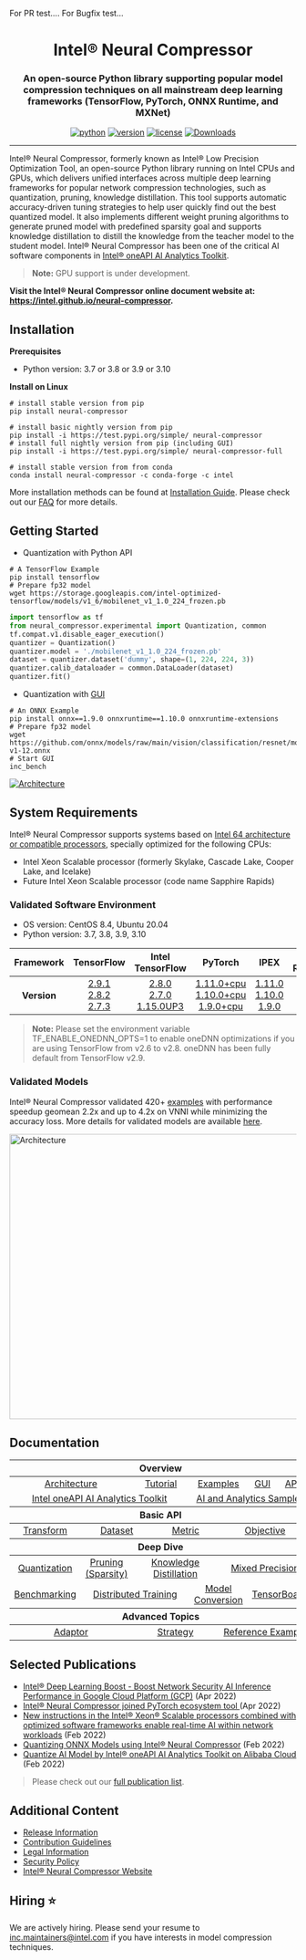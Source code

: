 For PR test....
For Bugfix test... 


<div align="center">
  
Intel® Neural Compressor
===========================
<h3> An open-source Python library supporting popular model compression techniques on all mainstream deep learning frameworks (TensorFlow, PyTorch, ONNX Runtime, and MXNet)</h3>

[![python](https://img.shields.io/badge/python-3.7%2B-blue)](https://github.com/intel/neural-compressor)
[![version](https://img.shields.io/badge/release-1.12-green)](https://github.com/intel/neural-compressor/releases)
[![license](https://img.shields.io/badge/license-Apache%202-blue)](https://github.com/intel/neural-compressor/blob/master/LICENSE)
[![Downloads](https://static.pepy.tech/personalized-badge/neural-compressor?period=total&units=international_system&left_color=grey&right_color=green&left_text=downloads)](https://pepy.tech/project/neural-compressor)
</div>

---

Intel® Neural Compressor, formerly known as Intel® Low Precision Optimization Tool, an open-source Python library running on Intel CPUs and GPUs, which delivers unified interfaces across multiple deep learning frameworks for popular network compression technologies, such as quantization, pruning, knowledge distillation. This tool supports automatic accuracy-driven tuning strategies to help user quickly find out the best quantized model. It also implements different weight pruning algorithms to generate pruned model with predefined sparsity goal and supports knowledge distillation to distill the knowledge from the teacher model to the student model. 
Intel® Neural Compressor has been one of the critical AI software components in [Intel® oneAPI AI Analytics Toolkit](https://software.intel.com/content/www/us/en/develop/tools/oneapi/ai-analytics-toolkit.html).

> **Note:**
> GPU support is under development.

**Visit the Intel® Neural Compressor online document website at: <https://intel.github.io/neural-compressor>.**   

## Installation

**Prerequisites**

- Python version: 3.7 or 3.8 or 3.9 or 3.10

**Install on Linux**
  ```Shell
  # install stable version from pip
  pip install neural-compressor

  # install basic nightly version from pip
  pip install -i https://test.pypi.org/simple/ neural-compressor
  # install full nightly version from pip (including GUI)
  pip install -i https://test.pypi.org/simple/ neural-compressor-full

  # install stable version from from conda
  conda install neural-compressor -c conda-forge -c intel 
  ```
More installation methods can be found at [Installation Guide](./docs/installation_guide.md). Please check out our [FAQ](./docs/faq.md) for more details.

## Getting Started
* Quantization with Python API  

```shell
# A TensorFlow Example
pip install tensorflow
# Prepare fp32 model
wget https://storage.googleapis.com/intel-optimized-tensorflow/models/v1_6/mobilenet_v1_1.0_224_frozen.pb
```
```python
import tensorflow as tf
from neural_compressor.experimental import Quantization, common
tf.compat.v1.disable_eager_execution()
quantizer = Quantization()
quantizer.model = './mobilenet_v1_1.0_224_frozen.pb'
dataset = quantizer.dataset('dummy', shape=(1, 224, 224, 3))
quantizer.calib_dataloader = common.DataLoader(dataset)
quantizer.fit()
```
* Quantization with [GUI](./docs/bench.md)
```shell
# An ONNX Example
pip install onnx==1.9.0 onnxruntime==1.10.0 onnxruntime-extensions
# Prepare fp32 model
wget https://github.com/onnx/models/raw/main/vision/classification/resnet/model/resnet50-v1-12.onnx
# Start GUI
inc_bench
```
<a target="_blank" href="./docs/imgs/INC_GUI.gif">
  <img src="./docs/imgs/INC_GUI.gif" alt="Architecture">
</a>

## System Requirements

Intel® Neural Compressor supports systems based on [Intel 64 architecture or compatible processors](https://en.wikipedia.org/wiki/X86-64), specially optimized for the following CPUs:

* Intel Xeon Scalable processor (formerly Skylake, Cascade Lake, Cooper Lake, and Icelake)
* Future Intel Xeon Scalable processor (code name Sapphire Rapids)

### Validated Software Environment

* OS version: CentOS 8.4, Ubuntu 20.04  
* Python version: 3.7, 3.8, 3.9, 3.10  

<table class="docutils">
<thead>
  <tr>
    <th>Framework</th>
    <th>TensorFlow</th>
    <th>Intel TensorFlow</th>
    <th>PyTorch</th>
    <th>IPEX</th>
    <th>ONNX Runtime</th>
    <th>MXNet</th>
  </tr>
</thead>
<tbody>
  <tr align="center">
    <th>Version</th>
    <td class="tg-7zrl"><a href=https://github.com/tensorflow/tensorflow/tree/v2.9.1>2.9.1</a><br>
    <a href=https://github.com/tensorflow/tensorflow/tree/v2.8.2>2.8.2</a><br>
    <a href=https://github.com/tensorflow/tensorflow/tree/v2.7.3>2.7.3</a><br>
    <td class="tg-7zrl"><a href=https://github.com/Intel-tensorflow/tensorflow/tree/v2.8.0>2.8.0</a><br>
    <a href=https://github.com/Intel-tensorflow/tensorflow/tree/v2.7.0>2.7.0</a><br>
    <a href=https://github.com/Intel-tensorflow/tensorflow/tree/v1.15.0up3>1.15.0UP3</a></td>
    <td class="tg-7zrl"><a href=https://download.pytorch.org/whl/torch_stable.html>1.11.0+cpu</a><br>
    <a href=https://download.pytorch.org/whl/torch_stable.html>1.10.0+cpu</a><br>
    <a href=https://download.pytorch.org/whl/torch_stable.html>1.9.0+cpu</a></td>
    <td class="tg-7zrl"><a href=https://github.com/intel/intel-extension-for-pytorch/tree/v1.11.0>1.11.0</a><br>
    <a href=https://github.com/intel/intel-extension-for-pytorch/tree/v1.10.0>1.10.0</a><br>
    <a href=https://github.com/intel/intel-extension-for-pytorch/tree/v1.9.0>1.9.0</a></td>
    <td class="tg-7zrl"><a href=https://github.com/microsoft/onnxruntime/tree/v1.10.0>1.10.0</a><br>
    <a href=https://github.com/microsoft/onnxruntime/tree/v1.9.0>1.9.0</a><br>
    <a href=https://github.com/microsoft/onnxruntime/tree/v1.8.0>1.8.0</a></td>
    <td class="tg-7zrl"><a href=https://github.com/apache/incubator-mxnet/tree/1.8.0>1.8.0</a><br>
    <a href=https://github.com/apache/incubator-mxnet/tree/1.7.0>1.7.0</a><br>
    <a href=https://github.com/apache/incubator-mxnet/tree/1.6.0>1.6.0</a></td>
  </tr>
</tbody>
</table>

> **Note:**
> Please set the environment variable TF_ENABLE_ONEDNN_OPTS=1 to enable oneDNN optimizations if you are using TensorFlow from v2.6 to v2.8. oneDNN has been fully default from TensorFlow v2.9.

### Validated Models
Intel® Neural Compressor validated 420+ [examples](./examples) with performance speedup geomean 2.2x and up to 4.2x on VNNI while minimizing the accuracy loss. 
More details for validated models are available [here](docs/validated_model_list.md).   

<a target="_blank" href="./docs/imgs/INC-release-data.png">
  <img src="./docs/imgs/inc-release.png" alt="Architecture" width=800 height=500>
</a>

## Documentation

<table class="docutils">
  <thead>
  <tr>
    <th colspan="9">Overview</th>
  </tr>
  </thead>
  <tbody>
    <tr>
      <td colspan="3" align="center"><a href="docs/design.md">Architecture</a></td>
      <td colspan="2" align="center"><a href="docs/tutorial.md">Tutorial</a></td>
      <td colspan="2" align="center"><a href="./examples">Examples</a></td>
      <td colspan="1" align="center"><a href="docs/bench.md">GUI</a></td>
      <td colspan="1" align="center"><a href="docs/api-introduction.md">APIs</a></td>
    </tr>
    <tr>
      <td colspan="5" align="center"><a href="https://software.intel.com/content/www/us/en/develop/documentation/get-started-with-ai-linux/top.html">Intel oneAPI AI Analytics Toolkit</a></td>
      <td colspan="4" align="center"><a href="https://github.com/oneapi-src/oneAPI-samples/tree/master/AI-and-Analytics">AI and Analytics Samples</a></td>
    </tr>
  </tbody>
  <thead>
  <tr>
    <th colspan="9">Basic API</th>
  </tr>
  </thead>
  <tbody>
    <tr>
      <td colspan="2" align="center"><a href="docs/transform.md">Transform</a></td>
      <td colspan="2" align="center"><a href="docs/dataset.md">Dataset</a></td>
      <td colspan="2" align="center"><a href="docs/metric.md">Metric</a></td>
      <td colspan="3" align="center"><a href="docs/objective.md">Objective</a></td>
    </tr>
  </tbody>
  <thead>
    <tr>
      <th colspan="9">Deep Dive</th>
    </tr>
  </thead>
  <tbody>
    <tr>
        <td colspan="2" align="center"><a href="docs/Quantization.md">Quantization</a></td>
        <td colspan="1" align="center"><a href="docs/pruning.md">Pruning</a> <a href="docs/sparsity.md">(Sparsity)</a> </td> 
        <td colspan="3" align="center"><a href="docs/distillation.md">Knowledge Distillation</a></td>
        <td colspan="3" align="center"><a href="docs/mixed_precision.md">Mixed Precision</a></td>
    </tr>
    <tr>
        <td colspan="2" align="center"><a href="docs/benchmark.md">Benchmarking</a></td>
        <td colspan="3" align="center"><a href="docs/distributed.md">Distributed Training</a></td>
        <td colspan="2" align="center"><a href="docs/model_conversion.md">Model Conversion</a></td>
        <td colspan="2" align="center"><a href="docs/tensorboard.md">TensorBoard</a></td>
    </tr>
  </tbody>
  <thead>
      <tr>
        <th colspan="9">Advanced Topics</th>
      </tr>
  </thead>
  <tbody>
      <tr>
          <td colspan="3" align="center"><a href="docs/adaptor.md">Adaptor</a></td>
          <td colspan="3" align="center"><a href="docs/tuning_strategies.md">Strategy</a></td>
          <td colspan="3" align="center"><a href="docs/reference_examples.md">Reference Example</a></td>
      </tr>
  </tbody>
</table>

## Selected Publications
* [Intel® Deep Learning Boost - Boost Network Security AI Inference Performance in Google Cloud Platform (GCP)](https://networkbuilders.intel.com/solutionslibrary/intel-deep-learning-boost-boost-network-security-ai-inference-performance-in-google-cloud-platform-gcp-technology-guide) (Apr 2022)
* [Intel® Neural Compressor joined PyTorch ecosystem tool ](https://pytorch.org/ecosystem/) (Apr 2022)
* [New instructions in the Intel® Xeon® Scalable processors combined with optimized software frameworks enable real-time AI within network workloads](https://builders.intel.com/docs/networkbuilders/ai-technologies-unleash-ai-innovation-in-network-applications-solution-brief-1637303210.pdf) (Feb 2022)
* [Quantizing ONNX Models using Intel® Neural Compressor](https://community.intel.com/t5/Blogs/Tech-Innovation/Artificial-Intelligence-AI/Quantizing-ONNX-Models-using-Intel-Neural-Compressor/post/1355237) (Feb 2022)
* [Quantize AI Model by Intel® oneAPI AI Analytics Toolkit on Alibaba Cloud](https://www.intel.com/content/www/us/en/developer/articles/technical/quantize-ai-by-oneapi-analytics-on-alibaba-cloud.html) (Feb 2022)

> Please check out our [full publication list](docs/publication_list.md).

## Additional Content

* [Release Information](docs/releases_info.md)
* [Contribution Guidelines](docs/contributions.md)
* [Legal Information](docs/legal_information.md)
* [Security Policy](docs/security_policy.md)
* [Intel® Neural Compressor Website](https://intel.github.io/neural-compressor)

## Hiring :star:

We are actively hiring. Please send your resume to inc.maintainers@intel.com if you have interests in model compression techniques.
